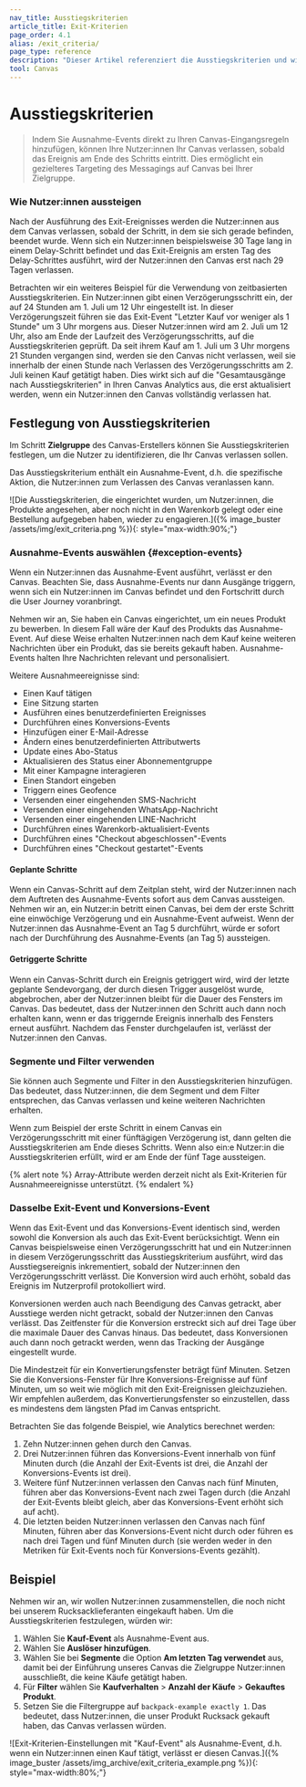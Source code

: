 ```yaml
---
nav_title: Ausstiegskriterien
article_title: Exit-Kriterien 
page_order: 4.1
alias: /exit_criteria/
page_type: reference
description: "Dieser Artikel referenziert die Ausstiegskriterien und wie Nutzer:innen Ihr Canvas auf der Grundlage der ausgewählten Kriterien verlassen können."
tool: Canvas
---
```


# Ausstiegskriterien

> Indem Sie Ausnahme-Events direkt zu Ihren Canvas-Eingangsregeln hinzufügen, können Ihre Nutzer:innen Ihr Canvas verlassen, sobald das Ereignis am Ende des Schritts eintritt. Dies ermöglicht ein gezielteres Targeting des Messagings auf Canvas bei Ihrer Zielgruppe.

### Wie Nutzer:innen aussteigen

Nach der Ausführung des Exit-Ereignisses werden die Nutzer:innen aus dem Canvas verlassen, sobald der Schritt, in dem sie sich gerade befinden, beendet wurde. Wenn sich ein Nutzer:innen beispielsweise 30 Tage lang in einem Delay-Schritt befindet und das Exit-Ereignis am ersten Tag des Delay-Schrittes ausführt, wird der Nutzer:innen den Canvas erst nach 29 Tagen verlassen.

Betrachten wir ein weiteres Beispiel für die Verwendung von zeitbasierten Ausstiegskriterien. Ein Nutzer:innen gibt einen Verzögerungsschritt ein, der auf 24 Stunden am 1\. Juli um 12 Uhr eingestellt ist. In dieser Verzögerungszeit führen sie das Exit-Event "Letzter Kauf vor weniger als 1 Stunde" um 3 Uhr morgens aus. Dieser Nutzer:innen wird am 2\. Juli um 12 Uhr, also am Ende der Laufzeit des Verzögerungsschritts, auf die Ausstiegskriterien geprüft. Da seit ihrem Kauf am 1\. Juli um 3 Uhr morgens 21 Stunden vergangen sind, werden sie den Canvas nicht verlassen, weil sie innerhalb der einen Stunde nach Verlassen des Verzögerungsschritts am 2\. Juli keinen Kauf getätigt haben. Dies wirkt sich auf die "Gesamtausgänge nach Ausstiegskriterien" in Ihren Canvas Analytics aus, die erst aktualisiert werden, wenn ein Nutzer:innen den Canvas vollständig verlassen hat.

## Festlegung von Ausstiegskriterien

Im Schritt **Zielgruppe** des Canvas-Erstellers können Sie Ausstiegskriterien festlegen, um die Nutzer zu identifizieren, die Ihr Canvas verlassen sollen. 

Das Ausstiegskriterium enthält ein Ausnahme-Event, d.h. die spezifische Aktion, die Nutzer:innen zum Verlassen des Canvas veranlassen kann.

\![Die Ausstiegskriterien, die eingerichtet wurden, um Nutzer:innen, die Produkte angesehen, aber noch nicht in den Warenkorb gelegt oder eine Bestellung aufgegeben haben, wieder zu engagieren.]({% image_buster /assets/img/exit_criteria.png %}){: style="max-width:90%;"}

### Ausnahme-Events auswählen {#exception-events}

Wenn ein Nutzer:innen das Ausnahme-Event ausführt, verlässt er den Canvas. Beachten Sie, dass Ausnahme-Events nur dann Ausgänge triggern, wenn sich ein Nutzer:innen im Canvas befindet und den Fortschritt durch die User Journey voranbringt.

Nehmen wir an, Sie haben ein Canvas eingerichtet, um ein neues Produkt zu bewerben. In diesem Fall wäre der Kauf des Produkts das Ausnahme-Event. Auf diese Weise erhalten Nutzer:innen nach dem Kauf keine weiteren Nachrichten über ein Produkt, das sie bereits gekauft haben. Ausnahme-Events halten Ihre Nachrichten relevant und personalisiert.

Weitere Ausnahmeereignisse sind:

- Einen Kauf tätigen
- Eine Sitzung starten
- Ausführen eines benutzerdefinierten Ereignisses
- Durchführen eines Konversions-Events
- Hinzufügen einer E-Mail-Adresse
- Ändern eines benutzerdefinierten Attributwerts
- Update eines Abo-Status
- Aktualisieren des Status einer Abonnementgruppe
- Mit einer Kampagne interagieren
- Einen Standort eingeben
- Triggern eines Geofence
- Versenden einer eingehenden SMS-Nachricht
- Versenden einer eingehenden WhatsApp-Nachricht
- Versenden einer eingehenden LINE-Nachricht
- Durchführen eines Warenkorb-aktualisiert-Events
- Durchführen eines "Checkout abgeschlossen"-Events
- Durchführen eines "Checkout gestartet"-Events

#### Geplante Schritte

Wenn ein Canvas-Schritt auf dem Zeitplan steht, wird der Nutzer:innen nach dem Auftreten des Ausnahme-Events sofort aus dem Canvas aussteigen. Nehmen wir an, ein Nutzer:in betritt einen Canvas, bei dem der erste Schritt eine einwöchige Verzögerung und ein Ausnahme-Event aufweist. Wenn der Nutzer:innen das Ausnahme-Event an Tag 5 durchführt, würde er sofort nach der Durchführung des Ausnahme-Events (an Tag 5) aussteigen. 
 
#### Getriggerte Schritte

Wenn ein Canvas-Schritt durch ein Ereignis getriggert wird, wird der letzte geplante Sendevorgang, der durch diesen Trigger ausgelöst wurde, abgebrochen, aber der Nutzer:innen bleibt für die Dauer des Fensters im Canvas. Das bedeutet, dass der Nutzer:innen den Schritt auch dann noch erhalten kann, wenn er das triggernde Ereignis innerhalb des Fensters erneut ausführt. Nachdem das Fenster durchgelaufen ist, verlässt der Nutzer:innen den Canvas.

### Segmente und Filter verwenden

Sie können auch Segmente und Filter in den Ausstiegskriterien hinzufügen. Das bedeutet, dass Nutzer:innen, die dem Segment und dem Filter entsprechen, das Canvas verlassen und keine weiteren Nachrichten erhalten. 

Wenn zum Beispiel der erste Schritt in einem Canvas ein Verzögerungsschritt mit einer fünftägigen Verzögerung ist, dann gelten die Ausstiegskriterien am Ende dieses Schritts. Wenn also ein:e Nutzer:in die Ausstiegskriterien erfüllt, wird er am Ende der fünf Tage aussteigen.

{% alert note %}
Array-Attribute werden derzeit nicht als Exit-Kriterien für Ausnahmeereignisse unterstützt.
{% endalert %}

### Dasselbe Exit-Event und Konversions-Event

Wenn das Exit-Event und das Konversions-Event identisch sind, werden sowohl die Konversion als auch das Exit-Event berücksichtigt. Wenn ein Canvas beispielsweise einen Verzögerungsschritt hat und ein Nutzer:innen in diesem Verzögerungsschritt das Ausstiegskriterium ausführt, wird das Ausstiegsereignis inkrementiert, sobald der Nutzer:innen den Verzögerungsschritt verlässt. Die Konversion wird auch erhöht, sobald das Ereignis im Nutzerprofil protokolliert wird.

Konversionen werden auch nach Beendigung des Canvas getrackt, aber Ausstiege werden nicht getrackt, sobald der Nutzer:innen den Canvas verlässt. Das Zeitfenster für die Konversion erstreckt sich auf drei Tage über die maximale Dauer des Canvas hinaus. Das bedeutet, dass Konversionen auch dann noch getrackt werden, wenn das Tracking der Ausgänge eingestellt wurde. 

Die Mindestzeit für ein Konvertierungsfenster beträgt fünf Minuten. Setzen Sie die Konversions-Fenster für Ihre Konversions-Ereignisse auf fünf Minuten, um so weit wie möglich mit den Exit-Ereignissen gleichzuziehen. Wir empfehlen außerdem, das Konvertierungsfenster so einzustellen, dass es mindestens dem längsten Pfad im Canvas entspricht.

Betrachten Sie das folgende Beispiel, wie Analytics berechnet werden:

1. Zehn Nutzer:innen gehen durch den Canvas.
2. Drei Nutzer:innen führen das Konversions-Event innerhalb von fünf Minuten durch (die Anzahl der Exit-Events ist drei, die Anzahl der Konversions-Events ist drei).
3. Weitere fünf Nutzer:innen verlassen den Canvas nach fünf Minuten, führen aber das Konversions-Event nach zwei Tagen durch (die Anzahl der Exit-Events bleibt gleich, aber das Konversions-Event erhöht sich auf acht).
4. Die letzten beiden Nutzer:innen verlassen den Canvas nach fünf Minuten, führen aber das Konversions-Event nicht durch oder führen es nach drei Tagen und fünf Minuten durch (sie werden weder in den Metriken für Exit-Events noch für Konversions-Events gezählt).

## Beispiel

Nehmen wir an, wir wollen Nutzer:innen zusammenstellen, die noch nicht bei unserem Rucksacklieferanten eingekauft haben. Um die Ausstiegskriterien festzulegen, würden wir:

1. Wählen Sie **Kauf-Event** als Ausnahme-Event aus.
2. Wählen Sie **Auslöser hinzufügen**. 
3. Wählen Sie bei **Segmente** die Option **Am letzten Tag verwendet** aus, damit bei der Einführung unseres Canvas die Zielgruppe Nutzer:innen ausschließt, die keine Käufe getätigt haben.
4. Für **Filter** wählen Sie **Kaufverhalten** > **Anzahl der Käufe** > **Gekauftes Produkt**.
5. Setzen Sie die Filtergruppe auf `backpack-example exactly 1`. Das bedeutet, dass Nutzer:innen, die unser Produkt Rucksack gekauft haben, das Canvas verlassen würden.

\![Exit-Kriterien-Einstellungen mit "Kauf-Event" als Ausnahme-Event, d.h. wenn ein Nutzer:innen einen Kauf tätigt, verlässt er diesen Canvas.]({% image_buster /assets/img_archive/exit_criteria_example.png %}){: style="max-width:80%;"}


